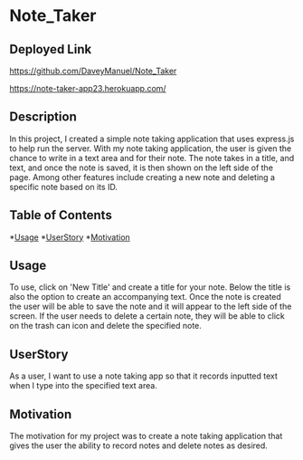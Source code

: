 # Note_Taker

## Deployed Link

https://github.com/DaveyManuel/Note_Taker

https://note-taker-app23.herokuapp.com/


## Description

In this project, I created a simple note taking application that uses express.js to help run the server. With my note taking application, the user is given the chance to write in a text area and for their note. The note takes in a title, and text, and once the note is saved, it is then shown on the left side of the page. Among other features include creating a new note and deleting a specific note based on its ID.   

## Table of Contents

*[Usage](#Usage)
*[UserStory](#UserStory)
*[Motivation](#Motivation)

## Usage
 
To use, click on 'New Title' and create a title for your note. Below the title is also the option to create an accompanying text. Once the note is created the user will be able to save the note and it will appear to the left side of the screen. If the user needs to delete a certain note, they will be able to click on the trash can icon and delete the specified note. 

## UserStory

As a user, I want to use a note taking app so that it records inputted text when I type into the specified text area.


## Motivation

The motivation for my project was to create a note taking application that gives the user the ability to record notes and delete notes as desired. 



